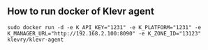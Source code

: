 ## How to run docker of Klevr agent
```
sudo docker run -d -e K_API_KEY="1231" -e K_PLATFORM="1231" -e K_MANAGER_URL="http://192.168.2.100:8090" -e K_ZONE_ID="13123" klevry/klevr-agent
```
